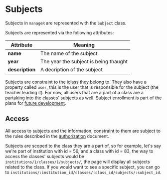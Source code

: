 # Subjects
Subjects in `manageR` are represented with the `Subject` class.

Subjects are represented via the following attributes:

Attribute | Meaning |
--- | --- |
**name** | The name of the subject |
**year** | The year the subject is being thaught |
**description** | A decription of the subject |

Subjects are constraint to the [iclass](./classes.md) they belong to.
They also have a property called `user`, this is the user that is responsible for the subject (the teacher leading it).
For now, all users that are a part of a class are a partaking into the classes' subjects as well. Subject enrollment is part of the plans for [future development](./future_development.md).

## Access
All access to subjects and the information, constraint to them are subject to the rules described in the [authorization](./users/authorization.md) document.

Subjects are scoped to the class they are a part of, so for example, let's say we're part of institution with id = 56, and a class with id = 83, the way to access the classes' subjects would be `institutions/1/classes/1/subjects/`, the page will display all subjects related to the class. If you would want to see a specific subject, you can go to `institutions/:institution_id/classes/:class_id/subjects/:subject_id`.
